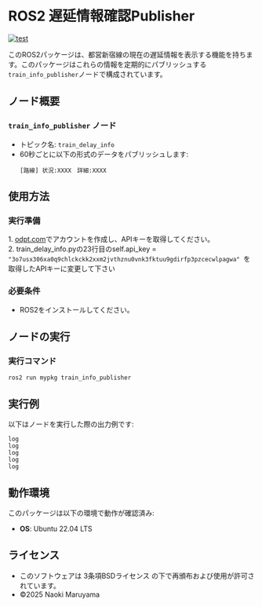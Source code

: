 # ROS2 遅延情報確認Publisher
[![test](https://github.com/NaokiMaruyama978/mypkg/actions/workflows/test.yml/badge.svg)](https://github.com/NaokiMaruyama978/mypkg/actions/workflows/test.yml)

このROS2パッケージは、都営新宿線の現在の遅延情報を表示する機能を持ちます。このパッケージはこれらの情報を定期的にパブリッシュする`train_info_publisher`ノードで構成されています。



## ノード概要
### `train_info_publisher` ノード
- トピック名: `train_delay_info`
- 60秒ごとに以下の形式のデータをパブリッシュします:
  ```
  [路線] 状況:XXXX　詳細:XXXX
  ```

## 使用方法
### 実行準備
1\. [odpt.com](https://developer.odpt.org/)でアカウントを作成し、APIキーを取得してください。   
2\. train_delay_info.pyの23行目のself.api_key = `"3o7usx306xa0q9chlckckk2xxm2jvthznu0vnk3fktuu9gdirfp3pzcecwlpagwa" `を取得したAPIキーに変更して下さい

### 必要条件 ###
   - ROS2をインストールしてください。
## ノードの実行
### 実行コマンド
```
ros2 run mypkg train_info_publisher
```
## 実行例
以下はノードを実行した際の出力例です:
```
log
log
log
log
log
```
## 動作環境

このパッケージは以下の環境で動作が確認済み:
- **OS**: Ubuntu 22.04 LTS

## ライセンス
- このソフトウェアは 3条項BSDライセンス の下で再頒布および使用が許可されています。
- ©2025 Naoki Maruyama
